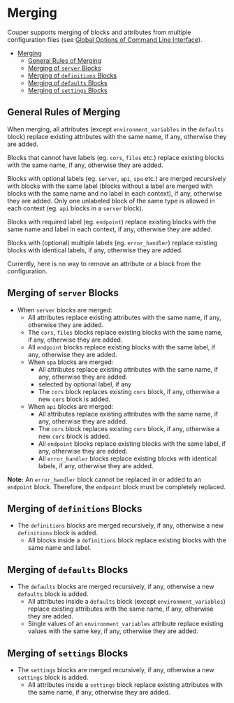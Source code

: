 # Merging

Couper supports merging of blocks and attributes from multiple configuration files
(see [Global Options of Command Line Interface](CLI.md#global-options)).

* [Merging](#merging)
  * [General Rules of Merging](#general-rules-of-merging)
  * [Merging of `server` Blocks](#merging-of-server-blocks)
  * [Merging of `definitions` Blocks](#merging-of-definitions-blocks)
  * [Merging of `defaults` Blocks](#merging-of-defaults-blocks)
  * [Merging of `settings` Blocks](#merging-of-settings-blocks)

## General Rules of Merging

When merging, all attributes (except `environment_variables` in the `defaults` block)
replace existing attributes with the same name, if any, otherwise they are added.

Blocks that cannot have labels (eg. `cors`, `files` etc.) replace existing blocks
with the same name, if any, otherwise they are added.

Blocks with optional labels (eg. `server`, `api`, `spa` etc.) are merged recursively with
blocks with the same label (blocks without a label are merged with blocks with the
same name and no label in each context), if any, otherwise they are added. Only one
unlabeled block of the same type is allowed in each context (eg. `api` blocks in
a `server` block).

Blocks with required label (eg. `endpoint`) replace existing blocks with the same
name and label in each context, if any, otherwise they are added.

Blocks with (optional) multiple labels (eg. `error_handler`) replace existing blocks
with identical labels, if any, otherwise they are added.

Currently, here is no way to remove an attribute or a block from the configuration.

## Merging of `server` Blocks

* When `server` blocks are merged:
  * All attributes replace existing attributes with the same name, if any, otherwise
    they are added.
  * The `cors`, `files` blocks replace existing blocks with the same 
    name, if any, otherwise they are added.
  * All `endpoint` blocks replace existing blocks with the same label, if any, otherwise
    they are added.
  * When `spa` blocks are merged:
    * All attributes replace existing attributes with the same name, if any, otherwise
      they are added.
    * selected by optional label, if any
    * The `cors` block replaces existing `cors` block, if any, otherwise a new `cors`
      block is added.
  * When `api` blocks are merged:
    * All attributes replace existing attributes with the same name, if any, otherwise
	  they are added.
    * The `cors` block replaces existing `cors` block, if any, otherwise a new `cors`
	  block is added.
    * All `endpoint` blocks replace existing blocks with the same label, if any,
	  otherwise they are added.
    * All `error_handler` blocks replace existing blocks with identical labels,
	  if any, otherwise they are added.

**Note:** An `error_handler` block cannot be replaced in or added to an `endpoint`
block. Therefore, the `endpoint` block must be completely replaced.

## Merging of `definitions` Blocks

* The `definitions` blocks are merged recursively, if any, otherwise a new `definitions`
  block is added.
  * All blocks inside a `definitions` block replace existing blocks with the same
    name and label.

## Merging of `defaults` Blocks

* The `defaults` blocks are merged recursively, if any, otherwise a new `defaults`
  block is added.
  * All attributes inside a `defaults` block (except `environment_variables`) replace
    existing attributes with the same name, if any, otherwise they are added.
  * Single values of an `environment_variables` attribute replace existing values
    with the same key, if any, otherwise they are added.

## Merging of `settings` Blocks

* The `settings` blocks are merged recursively, if any, otherwise a new `settings`
  block is added.
  * All attributes inside a `settings` block replace existing attributes with the
    same name, if any, otherwise they are added.
